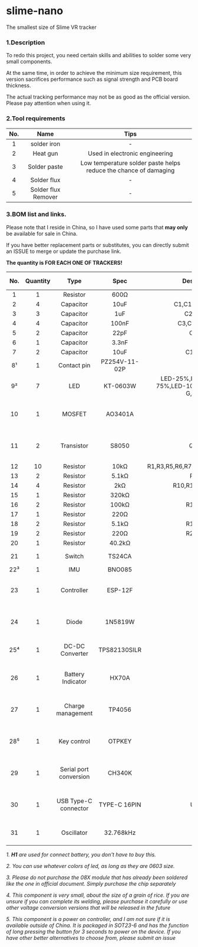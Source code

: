 # slime-nano
The smallest size of Slime VR tracker

### 1.Description

To redo this project, you need certain skills and abilities to solder some very small components. 

At the same time, in order to achieve the minimum size requirement, this version sacrifices performance such as signal strength and PCB board thickness.

The actual tracking performance may not be as good as the official version. Please pay attention when using it.

### 2.Tool requirements

| No. |        Name         |                               Tips                               |
|:---:|:-------------------:|:----------------------------------------------------------------:|
|  1  |     solder iron     |                                -                                 |
|  2  |      Heat gun       |                  Used in electronic engineering                  |
|  3  |    Solder paste     | Low temperature solder paste helps reduce the chance of damaging |
|  4  |     Solder flux     |                                -                                 |
|  5  | Solder flux Remover |                                -                                 |


### 3.BOM list and links.

Please note that I reside in China, so I have used some parts that **may only** be available for sale in China.

If you have better replacement parts or substitutes, you can directly submit an ISSUE to merge or update the purchase link.

**The quantity is FOR EACH ONE OF TRACKERS!**

| No. | Quantity |          Type          |     Spec      |                     Designator                     |              Footprint              | Manufacturer Part Number | Manufacturer | Link |
|:---:|:--------:|:----------------------:|:-------------:|:--------------------------------------------------:|:-----------------------------------:|:------------------------:|:------------:|:----:|
|  1  |    1     |        Resistor        |     600Ω      |                         B1                         |                R0603                |            -             |    muRata    |  -   |
|  2  |    4     |       Capacitor        |     10uF      |                   C1,C14,C15,C16                   |                C0603                |   CGA0603X7R104K500JT    |     HRE      |  -   |
|  3  |    3     |       Capacitor        |      1uF      |                      C2,C4,C6                      |                C0603                |   CGA0603X7R104K500JT    |     HRE      |  -   |
|  4  |    4     |       Capacitor        |     100nF     |                    C3,C7,C9,C13                    |                C0603                |   CGA0603X7R104K500JT    |     HRE      |  -   |
|  5  |    2     |       Capacitor        |     22pF      |                       C5,C8                        |                C0603                |     CL10C220JB8NNNC      |   SAMSUNG    |  -   |
|  6  |    1     |       Capacitor        |     3.3nF     |                        C11                         |                C0603                |   CGA0603X7R104K500JT    |     HRE      |  -   |
|  7  |    2     |       Capacitor        |     10uF      |                      C17,C18                       |                C0603                |   CGA0603X5R106K100JT    |     HRE      |  -   |
| 8¹  |    1     |      Contact pin       | PZ254V-11-02P |                         H1                         |                  -                  |         NOT USED         |   NOT USED   |  -   |
| 9²  |    7     |          LED           |   KT-0603W    | LED-25%,LED-50%,LED-75%,LED-100%,LED-B,LED-G,LED-R |                R0603                |         KT-0603W         |    KENTO     |  -   |
| 10  |    1     |         MOSFET         |    AO3401A    |                         Q1                         |   SOT-23_L2.9-W1.3-P1.90-LS2.4-BR   |         AO3401A          |     AOS      |      |
| 11  |    2     |       Transistor       |     S8050     |                       Q2,Q3                        |   SOT-23_L2.9-W1.3-P1.90-LS2.4-BR   |          S8050           |   Hottech    |      |
| 12  |    10    |        Resistor        |     10kΩ      |          R1,R3,R5,R6,R7,R8,R9,R22,R23,R25          |                R0603                |      0603WAF1002T5E      |  UNI-ROYAL   |      |
| 13  |    2     |        Resistor        |     5.1kΩ     |                       R2,R4                        |                R0603                |      0603WAF1001T5E      |  UNI-ROYAL   |      |
| 14  |    4     |        Resistor        |      2kΩ      |                  R10,R12,R11,R15                   |                R0603                |      0603WAF1001T5E      |  UNI-ROYAL   |      |
| 15  |    1     |        Resistor        |     320kΩ     |                        R13                         |                R0603                |      0603WAF1001T5E      |  UNI-ROYAL   |      |
| 16  |    2     |        Resistor        |     100kΩ     |                      R14,R16                       |                R0603                |      0603WAF1001T5E      |  UNI-ROYAL   |      |
| 17  |    1     |        Resistor        |     220Ω      |                        R17                         |                R0603                |      0603WAF1001T5E      |  UNI-ROYAL   |      |
| 18  |    2     |        Resistor        |     5.1kΩ     |                      R18,R19                       |                R0603                |      0603WAF1001T5E      |  UNI-ROYAL   |      |
| 19  |    2     |        Resistor        |     220Ω      |                      R20,R21                       |                R0603                |      0603WAF1001T5E      |  UNI-ROYAL   |      |
| 20  |    1     |        Resistor        |    40.2kΩ     |                        R24                         |                R0603                |      0603WAF1001T5E      |  UNI-ROYAL   |      |
| 21  |    1     |         Switch         |    TS24CA     |                        SW1                         |            SW-SMD_TS24CA            |          TS24CA          |   SHOU HAN   |      |
| 22³ |    1     |          IMU           |    BNO085     |                         U1                         |               BNO08X                |          BNO085          |     CEVA     |      |
| 23  |    1     |       Controller       |    ESP-12F    |                         U2                         |    WIFIM-SMD_ESP-12F-ESP8266MOD     |         ESP-12F          |  Ai-Thinker  |      |
| 24  |    1     |         Diode          |    1N5819W    |                         U3                         |     SOD-123_L2.7-W1.6-LS3.7-FD      |         1N5819W          |  HXY MOSFET  |      |
| 25⁴ |    1     |    DC-DC Converter     | TPS82130SILR  |                         U4                         |    USIP-8_L3.0-W2.8-P0.65-TL-EP     |       TPS82130SILR       |      TI      |      |
| 26  |    1     |   Battery Indicator    |     HX70A     |                         U5                         |  SOT-23-6_L2.9-W1.7-P0.95-LS2.8-BL  |            -             |      -       |      |
| 27  |    1     |   Charge management    |    TP4056     |                         U6                         | ESOP-8_L4.9-W3.9-P1.27-LS6.0-BL-EP  |          TP4056          |     UMW      |      |
| 28⁵ |    1     |      Key control       |    OTPKEY     |                         U7                         |  SOT-23-6_L2.9-W1.7-P0.95-LS2.8-BL  |            -             |    HOKEC     |      |
| 29  |    1     | Serial port conversion |    CH340K     |                         U8                         | ESOP-10_L4.9-W3.9-P1.00-LS6.0-BL-EP |          CH340K          |     WCH      |      |
| 30  |    1     |  USB Type-C connector  | TYPE-C 16PIN  |                        USB1                        |    USB-C-SMD_TYPE-C-6PIN-2MD-073    |       TYPE-C 16PIN       |   SHOU HAN   |      |
| 31  |    1     |       Oscillator       |   32.768kHz   |                         X1                         |          FC-135R_L3.2-W1.5          |      Q13FC13500004       |    EPSON     |      |


_1. **H1** are used for connect battery, you don't have to buy this._

_2. You can use whatever colors of led, as long as they are 0603 size._

_3. Please do not purchase the 08X module that has already been soldered like the one in official document. Simply purchase the chip separately_

_4. This component is very small, about the size of a grain of rice. If you are unsure if you can complete its welding, please purchase it carefully or use other voltage conversion versions that will be released in the future_

_5. This component is a power on controller, and I am not sure if it is available outside of China. It is packaged in SOT23-6 and has the function of long pressing the button for 3 seconds to power on the device. If you have other better alternatives to choose from, please submit an issue_